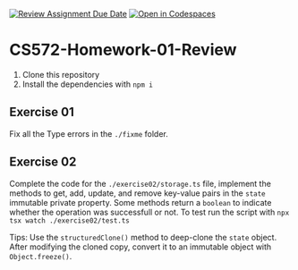 [![Review Assignment Due Date](https://classroom.github.com/assets/deadline-readme-button-22041afd0340ce965d47ae6ef1cefeee28c7c493a6346c4f15d667ab976d596c.svg)](https://classroom.github.com/a/xj9TiibJ)
[![Open in Codespaces](https://classroom.github.com/assets/launch-codespace-2972f46106e565e64193e422d61a12cf1da4916b45550586e14ef0a7c637dd04.svg)](https://classroom.github.com/open-in-codespaces?assignment_repo_id=17316973)
# CS572-Homework-01-Review

1. Clone this repository
2. Install the dependencies with `npm i`
   
## Exercise 01

Fix all the Type errors in the `./fixme` folder.

## Exercise 02

Complete the code for the `./exercise02/storage.ts` file, implement the methods to get, add, update, and remove key-value pairs in the `state` immutable private
property. Some methods return a `boolean` to indicate whether the operation was successfull or not. To test run the script with `npx tsx watch ./exercise02/test.ts`
  
Tips: Use the `structuredClone()` method to deep-clone the `state` object. After modifying the cloned copy, convert it to an immutable object with `Object.freeze()`.
